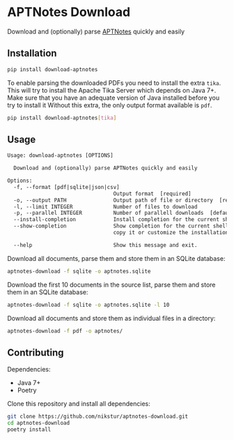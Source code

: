 # APTNotes Download

Download and (optionally) parse [APTNotes](https://github.com/aptnotes/data) quickly and easily

## Installation

```bash
pip install download-aptnotes
```

To enable parsing the downloaded PDFs you need to install the extra `tika`. This
will try to install the Apache Tika Server which depends on Java 7+. Make sure
that you have an adequate version of Java installed before you try to install it
Without this extra, the only output format available is `pdf`.

```bash
pip install download-aptnotes[tika]
```

## Usage

```txt
Usage: download-aptnotes [OPTIONS]

  Download and (optionally) parse APTNotes quickly and easily

Options:
  -f, --format [pdf|sqlite|json|csv]
                                  Output format  [required]
  -o, --output PATH               Output path of file or directory  [required]
  -l, --limit INTEGER             Number of files to download
  -p, --parallel INTEGER          Number of parallell downloads  [default: 10]
  --install-completion            Install completion for the current shell.
  --show-completion               Show completion for the current shell, to
                                  copy it or customize the installation.

  --help                          Show this message and exit.
```

Download all documents, parse them and store them in an SQLite database:

```bash
aptnotes-download -f sqlite -o aptnotes.sqlite
```

Download the first 10 documents in the source list, parse them and store
them in an SQLite database:

```bash
aptnotes-download -f sqlite -o aptnotes.sqlite -l 10
```

Download all documents and store them as individual files in a directory:

```bash
aptnotes-download -f pdf -o aptnotes/
```

## Contributing

Dependencies:

- Java 7+
- Poetry

Clone this repository and install all dependencies:

````bash
git clone https://github.com/nikstur/aptnotes-download.git
cd aptnotes-download
poetry install
````
